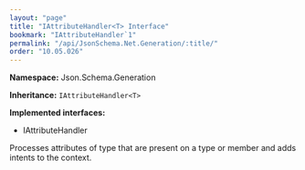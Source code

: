 ```yaml
---
layout: "page"
title: "IAttributeHandler<T> Interface"
bookmark: "IAttributeHandler`1"
permalink: "/api/JsonSchema.Net.Generation/:title/"
order: "10.05.026"
---
```

**Namespace:** Json.Schema.Generation

**Inheritance:**
`IAttributeHandler<T>`

**Implemented interfaces:**

- IAttributeHandler

Processes attributes of type <typeparamref name="T" /> that are present on a
type or member and adds intents to the context.

